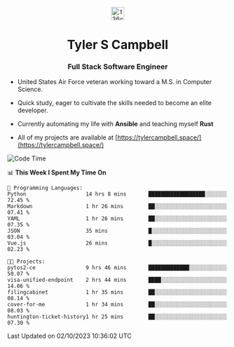 <p align="center">
<a href="https://www.linkedin.com/in/t36campbell" target="blank"><img align="center" src="https://ik.imagekit.io/t36campbell/Portfolio/linkedin.png.original_m8bbGgPh6.png" alt="t36campbell" height="30" width="30" /></a>
</p>
<h1 align="center">Tyler S Campbell</h1>
<h3 align="center">Full Stack Software Engineer</h3>

* United States Air Force veteran working toward a M.S. in Computer Science.

* Quick study, eager to cultivate the skills needed to become an elite developer.

* Currently automating my life with **Ansible** and teaching myself **Rust**

* All of my projects are available at [https://tylercampbell.space/](https://tylercampbell.space/)

<!--START_SECTION:waka-->
![Code Time](http://img.shields.io/badge/Code%20Time-2%2C855%20hrs%2031%20mins-blue)

📊 **This Week I Spent My Time On** 

```text
💬 Programming Languages: 
Python                   14 hrs 8 mins       ██████████████████░░░░░░░   72.45 % 
Markdown                 1 hr 26 mins        ██░░░░░░░░░░░░░░░░░░░░░░░   07.41 % 
YAML                     1 hr 26 mins        ██░░░░░░░░░░░░░░░░░░░░░░░   07.35 % 
JSON                     35 mins             █░░░░░░░░░░░░░░░░░░░░░░░░   03.04 % 
Vue.js                   26 mins             █░░░░░░░░░░░░░░░░░░░░░░░░   02.23 % 

🐱‍💻 Projects: 
pytos2-ce                9 hrs 46 mins       █████████████░░░░░░░░░░░░   50.07 % 
visa-unified-endpoint    2 hrs 44 mins       ████░░░░░░░░░░░░░░░░░░░░░   14.06 % 
filingcabinet            1 hr 35 mins        ██░░░░░░░░░░░░░░░░░░░░░░░   08.14 % 
cover-for-me             1 hr 34 mins        ██░░░░░░░░░░░░░░░░░░░░░░░   08.03 % 
huntington-ticket-history1 hr 25 mins        ██░░░░░░░░░░░░░░░░░░░░░░░   07.30 % 
```


 Last Updated on 02/10/2023 10:36:02 UTC
<!--END_SECTION:waka-->
